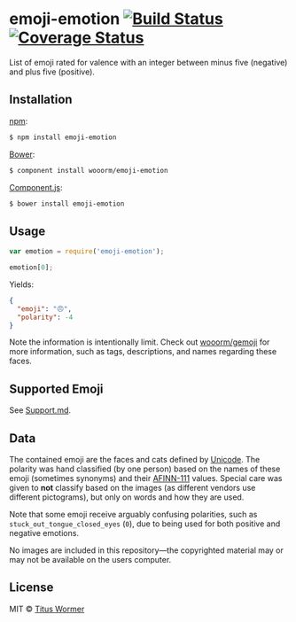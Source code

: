 # emoji-emotion [![Build Status](https://img.shields.io/travis/wooorm/emoji-emotion.svg?style=flat)](https://travis-ci.org/wooorm/emoji-emotion) [![Coverage Status](https://img.shields.io/coveralls/wooorm/emoji-emotion.svg?style=flat)](https://coveralls.io/r/wooorm/emoji-emotion?branch=master)

List of emoji rated for valence with an integer between minus five (negative) and plus five (positive).

## Installation

[npm](https://docs.npmjs.com/cli/install):

```bash
$ npm install emoji-emotion
```

[Bower](http://bower.io/#install-packages):

```bash
$ component install wooorm/emoji-emotion
```

[Component.js](https://github.com/componentjs/component):

```bash
$ bower install emoji-emotion
```

## Usage

```javascript
var emotion = require('emoji-emotion');

emotion[0];
```

Yields:

```json
{
  "emoji": "😠",
  "polarity": -4
}
```

Note the information is intentionally limit. Check out [wooorm/gemoji](https://github.com/wooorm/gemoji) for more information, such as tags, descriptions, and names regarding these faces.

## Supported Emoji

See [Support.md](Support.md).

## Data

The contained emoji are the faces and cats defined by [Unicode](http://www.unicode.org/Public/emoji/1.0/full-emoji-list.html). The polarity was hand classified (by one person) based on the names of these emoji (sometimes synonyms) and their [AFINN-111](https://github.com/wooorm/afinn-111) values. Special care was given to **not** classify based on the images (as different vendors use different pictograms), but only on words and how they are used.

Note that some emoji receive arguably confusing polarities, such as `stuck_out_tongue_closed_eyes` (`0`), due to being used for both positive and negative emotions.

No images are included in this repository—the copyrighted material may or may not be available on the users computer.

## License

MIT © [Titus Wormer](http://wooorm.com)
